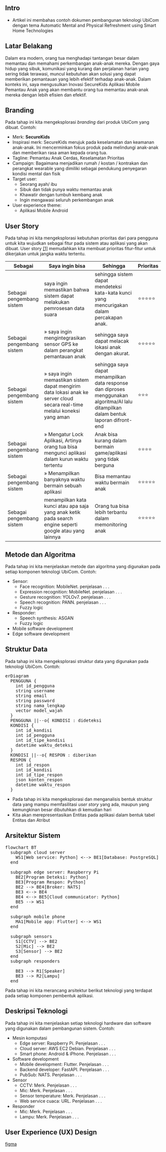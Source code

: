 
## Intro 
- Artikel ini membahas contoh dokumen pembangunan teknologi UbiCom dengan tema Automatic Mental and Physical Refreshment using Smart Home Technologies 

## Latar Belakang 
Dalam era modern, orang tua menghadapi tantangan besar dalam memantau dan memahami perkembangan anak-anak mereka. Dengan gaya hidup yang sibuk, komunikasi yang kurang dan perjalanan harian yang sering tidak terawasi, muncul kebutuhan akan solusi yang dapat memberikan pemantauan yang lebih efektif terhadap anak-anak. Dalam konteks ini, saya mengusulkan Inovasi SecureKids Aplikasi Mobile Pemantau Anak yang akan membantu orang tua memantau anak-anak mereka dengan lebih efisien dan efektif.

## Branding 
Pada tahap ini kita mengeksplorasi *branding* dari produk UbiCom yang dibuat. Contoh:
- Merk: **SecureKids** 
- Inspirasi merk: SecureKids merujuk pada keselamatan dan keamanan anak-anak. Ini mencerminkan fokus produk pada melindungi anak-anak dan memberikan rasa aman kepada orang tua.
- Tagline: Pemantau Anak Cerdas, Keselamatan Prioritas
- Campaign: Bagaimana menjadikan rumah / kostan / kontrakan dan perangkat wearable yang dimiliki sebagai pendukung penyegaran kondisi mental dan fisik
- Target user:
  - Seorang ayah/ ibu
  - Sibuk dan tidak punya waktu memantau anak
  - Khawatir dengan tumbuh kembang anak
  - Ingin mengawasi seluruh perkembangan anak
- User experience theme:
  - Aplikasi Mobile Android

## User Story
Pada tahap ini kita mengeksplorasi kebutuhan prioritas dari para pengguna untuk kita wujudkan sebagai fitur pada sistem atau aplikasi yang akan dibuat.
User story [[1]](https://www.mountaingoatsoftware.com/agile/user-stories) memudahkan kita membuat prioritas fitur-fitur untuk dikerjakan untuk jangka waktu tertentu.

|Sebagai|Saya ingin bisa|Sehingga|Prioritas
|---|---|---|---|
|Sebagai pengembang sistem|saya ingin memastikan bahwa sistem dapat melakukan pemrosesan data suara|sehingga sistem dapat mendeteksi kata-kata kunci yang mencurigakan dalam percakapan anak.|⭐⭐⭐⭐⭐|
|Sebagai pengembang sistem|&raquo; saya ingin mengintegrasikan sensor GPS ke dalam perangkat pemantauan anak |sehingga saya dapat melacak lokasi anak dengan akurat.|⭐⭐⭐⭐⭐|
|Sebagai pengembang sistem|&raquo; saya ingin memastikan sistem dapat mengirim data lokasi anak ke server cloud secara real-time melalui koneksi yang aman|sehingga saya dapat menampilkan data response dan diproses menggunakan algoritma/AI lalu ditampilkan dalam bentuk laporan difront-end|⭐⭐⭐|
|Sebagai pengembang sistem|&raquo; Mengatur Lock Aplikasi, Artinya orang tua bisa mengunci aplikasi dalam kurun waktu tertentu |Anak bisa kurang dalam bermain game/aplikasi yang tidak berguna|⭐⭐⭐⭐|
|Sebagai pengembang sistem|&raquo; Menampilkan banyaknya waktu bermain sebuah aplikasi |Bisa memantau waktu bermain anak|⭐⭐⭐⭐⭐|
|Sebagai pengembang sistem|menampilkan kata kunci atau apa saja yang anak ketik pada search engine seperti google atau yang lainnya |Orang tua  bisa lebih terbantu dalam memonitoring anak|⭐⭐⭐⭐⭐|

## Metode dan Algoritma 
Pada tahap ini kita menjelaskan metode dan algoritma yang digunakan pada setiap komponen teknologi UbiCom. Contoh:
- Sensor:
  - Face recognition: MobileNet. penjelasan . . .
  - Expression recognition: MobileNet. penjelasan . . .
  - Gesture recognition: YOLOv7. penjelasan . . .
  - Speech recognition: PANN. penjelasan . . .
  - Fuzzy logic
- Responder:
  - Speech synthesis: ASGAN
  - Fuzzy logic
- Mobile software development
- Edge software development

## Struktur Data 
Pada tahap ini kita mengeksplorasi struktur data yang digunakan pada teknologi UbiCom. Contoh:

<pre class="mermaid">
erDiagram
  PENGGUNA {
    int id_pengguna
    string username
    string email
    string password
    string nama_lengkap
    vector model_wajah
  }
  PENGGUNA ||--o{ KONDISI : dideteksi 
  KONDISI {
    int id_kondisi
    int id_pengguna
    int id_tipe_kondisi
    datetime waktu_deteksi
  }
  KONDISI ||--o{ RESPON : diberikan 
  RESPON {
    int id_respon
    int id_kondisi
    int id_tipe_respon
    json konten_respon
    datetime waktu_respon
  }
</pre>
- Pada tahap ini kita mengeksplorasi dan menganalisis bentuk struktur data yang mampu memfasilitasi *user story* yang ada, maupun yang kemungkinan besar dibutuhkan di kemudian hari
- Kita akan merepresentasikan Entitas pada aplikasi dalam bentuk tabel Entitas dan Atribut

## Arsitektur Sistem 
<pre class="mermaid">
flowchart BT 
  subgraph cloud server
    WS1[Web service: Python] <--> BE1[Database: PostgreSQL]
  end

  subgraph edge server: Raspberry Pi
    BE2[Program Deteksi: Python] 
    BE3[Program Respon: Python] 
    BE2 --> BE4[Broker: NATS]
    BE3 <--> BE4
    BE4 <--> BE5[Cloud communicator: Python]
    BE5 --> WS1
  end

  subgraph mobile phone 
    MA1[Mobile app: Flutter] <--> WS1
  end

  subgraph sensors 
    S1[CCTV] --> BE2 
    S2[Mic] --> BE2 
    S3[Sensor] --> BE2 
  end
  subgraph responders 

    BE3 --> R1[Speaker] 
    BE3 --> R2[Lampu] 
  end
</pre>
Pada tahap ini kita merancang arsitektur berikut teknologi yang terdapat pada setiap komponen pembentuk aplikasi.

## Deskripsi Teknologi 
Pada tahap ini kita menjelaskan setiap teknologi hardware dan software yang digunakan dalam pembangunan sistem. Contoh:
- Mesin komputasi
  - Edge server: Raspberry Pi. Penjelasan . . .
  - Cloud server: AWS EC2 Debian. Penjelasan . . . 
  - Smart phone: Android & iPhone. Penjelasan . . .
- Software development
  - Mobile development: Flutter. Penjelasan . . .
  - Backend developer: FastAPI. Penjelasan . . .
  - PubSub: NATS. Penjelasan . . .
- Sensor 
  - CCTV: Merk. Penjelasan . . .
  - Mic: Merk. Penjelasan . . .
  - Sensor temperature: Merk. Penjelasan . . .
  - Web service cuaca: URL. Penjelasan . . .
- Responder 
  - Mic: Merk. Penjelasan . . .
  - Lampu: Merk. Penjelasan . . .

## User Experience (UX) Design 
[figma](https://www.figma.com/file/25X3nEDWY43rm7T8f03P2c/Untitled?type=design&node-id=0%3A1&mode=design&t=tARznfszltsGoiyb-1)
